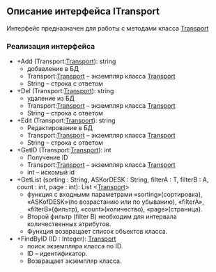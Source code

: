 ## Описание интерфейса ITransport

Интерфейс предназначен для работы с методами класса [Transport](Transport.md)

### Реализация интерфейса

+ +Add (Transport:[Transport](Transport.md)): string
  + добавление в БД
  + Transport:[Transport](Transport.md) – экземпляр класса [Transport](Transport.md)
  + String – строка с ответом
+ +Del (Transport:[Transport](Transport.md)): string
  + удаление из БД
  + Transport:[Transport](Transport.md) – экземпляр класса [Transport](Transport.md)
  + String – строка с ответом
+ +Edit (Transport:[Transport](Transport.md)): string
  + Редактирование в БД
  + Transport:[Transport](Transport.md) – экземпляр класса [Transport](Transport.md)
  + String – строка с ответом
+ +GetID (Transport:[Transport](Transport.md)): int
  + Получение ID
  + Transport:[Transport](Transport.md) – экземпляр класса [Transport](Transport.md)
  + int – искомый id 
+ +GetList (sorting : String, ASKorDESK : String, filterA : T, filterB : A, count : int, page : int): List <[Transport](Transport.md)>
  + функция с входными параметрами «sorting»(сортировка), «ASKofDESK»(по возрастанию или по убыванию), «filterA», «filterB»(фильтр), «count»(количество), «page»(страница).
  + Второй фильтр (filter B) необходим для интервала количественных атрибутов.
  + Функция возвращает список объектов класса.
+ +FindByID (ID : Integer): [Transport](Transport.md)
  + поиск экземпляра класса по ID.
  + ID – идентификатор.
  + Возвращает экземпляр класса.
